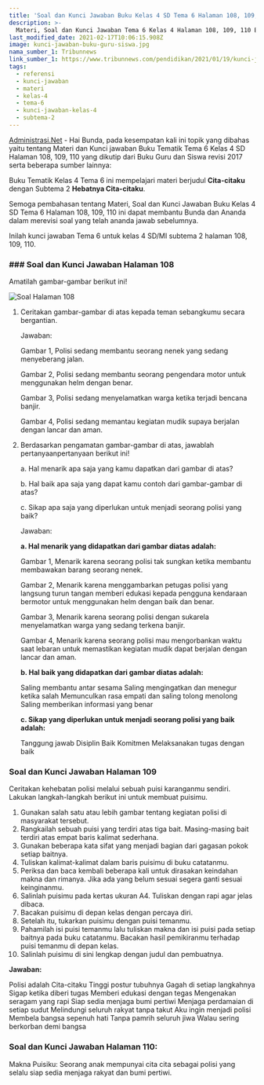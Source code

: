 ```yaml
---
title: 'Soal dan Kunci Jawaban Buku Kelas 4 SD Tema 6 Halaman 108, 109, 110'
description: >-
  Materi, Soal dan Kunci Jawaban Tema 6 Kelas 4 Halaman 108, 109, 110 Buku Tematik Kurikulum 2013.
last_modified_date: 2021-02-17T10:06:15.908Z
image: kunci-jawaban-buku-guru-siswa.jpg
nama_sumber_1: Tribunnews
link_sumber_1: https://www.tribunnews.com/pendidikan/2021/01/19/kunci-jawaban-tema-6-kelas-4-sd-halaman-108-109-110-buku-tematik-subtema-2?page=all
tags:
  - referensi
  - kunci-jawaban
  - materi
  - kelas-4
  - tema-6
  - kunci-jawaban-kelas-4
  - subtema-2
---
```


[Administrasi.Net](https://administrasi.net "Administrasi.Net") - Hai Bunda, pada kesempatan kali ini topik yang dibahas yaitu tentang Materi dan Kunci jawaban Buku Tematik Tema 6 Kelas 4 SD Halaman 108, 109, 110 yang dikutip dari Buku Guru dan Siswa revisi 2017 serta beberapa sumber lainnya:

Buku Tematik Kelas 4 Tema 6 ini mempelajari materi berjudul **Cita-citaku** dengan Subtema 2 **Hebatnya Cita-citaku**.

Semoga pembahasan tentang Materi, Soal dan Kunci Jawaban Buku Kelas 4 SD Tema 6 Halaman 108, 109, 110 ini dapat membantu Bunda dan Ananda dalam merevisi soal yang telah ananda jawab sebelumnya. 

Inilah kunci jawaban Tema 6 untuk kelas 4 SD/MI subtema 2 halaman 108, 109, 110.

### ### Soal dan Kunci Jawaban Halaman 108

Amatilah gambar-gambar berikut ini!

![Soal Halaman 108](/img/soal-108jpg "Soal Halaman 108")

1. 	Ceritakan gambar-gambar di atas kepada teman sebangkumu secara bergantian.
	
	Jawaban:

	Gambar 1, Polisi sedang membantu seorang nenek yang sedang menyeberang jalan.

	Gambar 2, Polisi sedang membantu seorang pengendara motor untuk menggunakan helm dengan benar.

	Gambar 3, Polisi sedang menyelamatkan warga ketika terjadi bencana banjir.

	Gambar 4, Polisi sedang memantau kegiatan mudik supaya berjalan dengan lancar dan aman.

2. 	Berdasarkan pengamatan gambar-gambar di atas, jawablah pertanyaanpertanyaan berikut ini!

	a. Hal menarik apa saja yang kamu dapatkan dari gambar di atas?

	b. Hal baik apa saja yang dapat kamu contoh dari gambar-gambar di atas?

	c. Sikap apa saja yang diperlukan untuk menjadi seorang polisi yang baik?

	Jawaban:

	**a. Hal menarik yang didapatkan dari gambar diatas adalah:**

	Gambar 1, Menarik karena seorang polisi tak sungkan ketika membantu membawakan barang seorang nenek.

	Gambar 2, Menarik karena menggambarkan petugas polisi yang langsung turun tangan memberi edukasi kepada pengguna kendaraan bermotor untuk menggunakan helm dengan baik dan benar.

	Gambar 3, Menarik karena seorang polisi dengan sukarela menyelamatkan warga yang sedang terkena banjir.

	Gambar 4, Menarik karena seorang polisi mau mengorbankan waktu saat lebaran untuk memastikan kegiatan mudik dapat berjalan dengan lancar dan aman.

	**b. Hal baik yang didapatkan dari gambar diatas adalah:**

	Saling membantu antar sesama
	Saling mengingatkan dan menegur ketika salah
	Memunculkan rasa empati dan saling tolong menolong
	Saling memberikan informasi yang benar
	
	**c. Sikap yang diperlukan untuk menjadi seorang polisi yang baik adalah:**

	Tanggung jawab
	Disiplin
	Baik
	Komitmen
	Melaksanakan tugas dengan baik

### Soal dan Kunci Jawaban Halaman 109

Ceritakan kehebatan polisi melalui sebuah puisi karanganmu sendiri. Lakukan langkah-langkah berikut ini untuk membuat puisimu.

1. 	Gunakan salah satu atau lebih gambar tentang kegiatan polisi di masyarakat tersebut.
2. 	Rangkailah sebuah puisi yang terdiri atas tiga bait. Masing-masing bait terdiri atas empat baris kalimat sederhana.
3. 	Gunakan beberapa kata sifat yang menjadi bagian dari gagasan pokok setiap baitnya.
4. 	Tuliskan kalimat-kalimat dalam baris puisimu di buku catatanmu.
5. 	Periksa dan baca kembali beberapa kali untuk dirasakan keindahan makna dan rimanya. Jika ada yang belum sesuai segera ganti sesuai keinginanmu.
6. 	Salinlah puisimu pada kertas ukuran A4. Tuliskan dengan rapi agar jelas dibaca.
7. 	Bacakan puisimu di depan kelas dengan percaya diri.
8. 	Setelah itu, tukarkan puisimu dengan puisi temanmu.
9. 	Pahamilah isi puisi temanmu lalu tuliskan makna dan isi puisi pada setiap baitnya pada buku catatanmu. Bacakan hasil pemikiranmu terhadap puisi temanmu di depan kelas.
10.	Salinlah puisimu di sini lengkap dengan judul dan pembuatnya.

**Jawaban:**

Polisi adalah Cita-citaku
Tinggi postur tubuhnya
Gagah di setiap langkahnya
Sigap ketika diberi tugas
Memberi edukasi dengan tegas
Mengenakan seragam yang rapi
Siap sedia menjaga bumi pertiwi
Menjaga perdamaian di setiap sudut
Melindungi seluruh rakyat tanpa takut
Aku ingin menjadi polisi
Membela bangsa sepenuh hati
Tanpa pamrih seluruh jiwa
Walau sering berkorban demi bangsa

### Soal dan Kunci Jawaban Halaman 110:

Makna Puisiku: Seorang anak mempunyai cita cita sebagai polisi yang selalu siap sedia menjaga rakyat dan bumi pertiwi.


 
